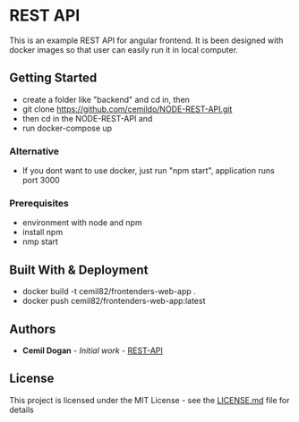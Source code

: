 # REST API

This is an example REST API for angular frontend. It is been designed with docker images so that user can easily run it in local computer.


## Getting Started

- create a folder like "backend" and cd in, then 
- git clone https://github.com/cemildo/NODE-REST-API.git
- then cd in the NODE-REST-API and
- run docker-compose up


### Alternative

- If you dont want to use docker, just run "npm start", application runs port 3000


### Prerequisites

- environment with node and npm
- install npm
- nmp start

 
## Built With & Deployment

* docker build -t cemil82/frontenders-web-app .
* docker push cemil82/frontenders-web-app:latest 


## Authors

* **Cemil Dogan** - *Initial work* - [REST-API](https://github.com/cemildo/NODE-REST-APIh) 


## License

This project is licensed under the MIT License - see the [LICENSE.md](LICENSE.md) file for details
 